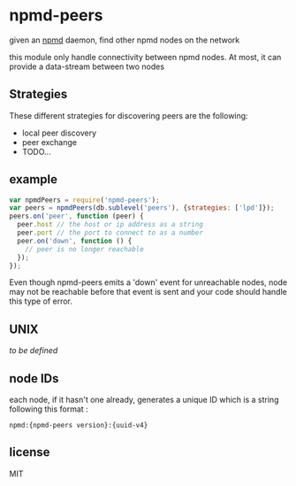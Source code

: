 # npmd-peers

given an [npmd](https://github.com/dominictarr/npmd) daemon, find other npmd
nodes on the network

this module only handle connectivity between npmd nodes. At most, it can 
provide a data-stream between two nodes

## Strategies

These different strategies for discovering peers are the following:

* local peer discovery
* peer exchange
* TODO...

## example

``` js
var npmdPeers = require('npmd-peers');
var peers = npmdPeers(db.sublevel('peers'), {strategies: ['lpd']});
peers.on('peer', function (peer) {
  peer.host // the host or ip address as a string
  peer.port // the port to connect to as a number
  peer.on('down', function () {
    // peer is no longer reachable
  });
});
```

Even though npmd-peers emits a 'down' event for unreachable nodes, node may
not be reachable before that event is sent and your code should handle this
type of error.


## UNIX

*to be defined*


## node IDs

each node, if it hasn't one already, generates a unique ID which is a string
following this format :

`npmd:{npmd-peers version}:{uuid-v4}`


## license

MIT
